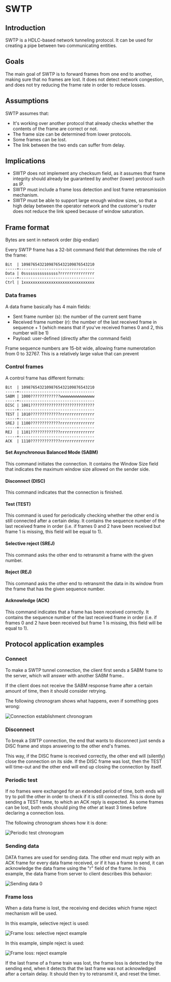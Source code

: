 # SWTP
## Introduction
SWTP is a HDLC-based network tunneling protocol. It can be used for creating a pipe between two communicating entities.

## Goals
The main goal of SWTP is to forward frames from one end to another, making sure that no frames are lost. It does not detect network congestion, and does not try reducing the frame rate in order to reduce losses.

## Assumptions
SWTP assumes that:
  - It's working over another protocol that already checks whether the contents of the frame are correct or not.
  - The frame size can be determined from lower protocols.
  - Some frames can be lost.
  - The link between the two ends can suffer from delay.

## Implications
  - SWTP does not implement any checksum field, as it assumes that frame integrity should already be guaranteed by another (lower) protocol such as IP.
  - SWTP must include a frame loss detection and lost frame retransmission mechanism.
  - SWTP must be able to support large enough window sizes, so that a high delay between the operator network and the customer's router does not reduce the link speed because of window saturation.

## Frame format
Bytes are sent in network order (big-endian)

Every SWTP frame has a 32-bit command field that determines the role of the frame:
```
Bit  | 10987654321098765432109876543210
-----+---------------------------------
Data | 0sssssssssssssss?rrrrrrrrrrrrrrr
-----+---------------------------------
Ctrl | 1xxxxxxxxxxxxxxxxxxxxxxxxxxxxxxx
```

### Data frames
A data frame basically has 4 main fields:
  - Sent frame number (s): the number of the current sent frame
  - Received frame number (r): the number of the last received frame in sequence + 1 (which means that if you've received frames 0 and 2, this number will be 1)
  - Payload: user-defined (directly after the command field)

Frame sequence numbers are 15-bit wide, allowing frame numerotation from 0 to 32767. This is a relatively large value that can prevent 

### Control frames
A control frame has different formats:
```
Bit  | 10987654321098765432109876543210
-----+---------------------------------
SABM | 1000?????????????wwwwwwwwwwwwwww
-----+---------------------------------
DISC | 1001????????????????????????????
-----+---------------------------------
TEST | 1010?????????????rrrrrrrrrrrrrrr
-----+---------------------------------
SREJ | 1100?????????????rrrrrrrrrrrrrrr
-----+---------------------------------
REJ  | 1101?????????????rrrrrrrrrrrrrrr
-----+---------------------------------
ACK  | 1110?????????????rrrrrrrrrrrrrrr
```

#### Set Asynchronous Balanced Mode (SABM)
This command initiates the connection. It contains the Window Size field that indicates the maximum window size allowed on the sender side.

#### Disconnect (DISC)
This command indicates that the connection is finished.

#### Test (TEST)
This command is used for periodically checking whether the other end is still connected after a certain delay. It contains the sequence number of the last received frame in order (i.e. if frames 0 and 2 have been received but frame 1 is missing, this field will be equal to 1).

#### Selective reject (SREJ)
This command asks the other end to retransmit a frame with the given number.

#### Reject (REJ)
This command asks the other end to retransmit the data in its window from the frame that has the given sequence number.

#### Acknowledge (ACK)
This command indicates that a frame has been received correctly. It contains the sequence number of the last received frame in order (i.e. if frames 0 and 2 have been received but frame 1 is missing, this field will be equal to 1).

## Protocol application examples
### Connect
To make a SWTP tunnel connection, the client first sends a SABM frame to the server, which will answer with another SABM frame..

If the client does not receive the SABM response frame after a certain amount of time, then it should consider retrying.

The following chronogram shows what happens, even if something goes wrong:

![Connection establishment chronogram](img/swtp-sabm.png)

### Disconnect
To break a SWTP connection, the end that wants to disconnect just sends a DISC frame and stops answering to the other end's frames.

This way, if the DISC frame is received correctly, the other end will (silently) close the connection on its side. If the DISC frame was lost, then the TEST will time-out and the other end will end up closing the connection by itself.

### Periodic test
If no frames were exchanged for an extended period of time, both ends will try to poll the other in order to check if it is still connected. This is done by sending a TEST frame, to which an ACK reply is expected. As some frames can be lost, both ends should ping the other at least 3 times before declaring a connection loss.

The following chronogram shows how it is done:

![Periodic test chronogram](img/swtp-test.png)

### Sending data
DATA frames are used for sending data. The other end must reply with an ACK frame for every data frame received, or if it has a frame to send, it can acknowledge the data frame using the "r" field of the frame. In this example, the data frame from server to client describes this behavior:

![Sending data 0](img/swtp-data0.png)

### Frame loss
When a data frame is lost, the receiving end decides which frame reject mechanism will be used.

In this example, selective reject is used:

![Frame loss: selective reject example](img/swtp-data1.png)

In this example, simple reject is used:

![Frame loss: reject example](img/swtp-data2.png)

If the last frame of a frame train was lost, the frame loss is detected by the sending end, when it detects that the last frame was not acknowledged after a certain delay. It should then try to retransmit it, and reset the timer.
